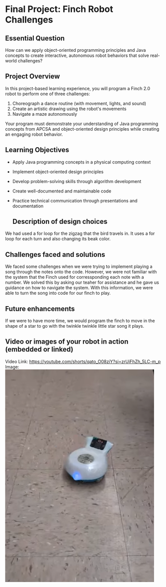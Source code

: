 # Final Project: Finch Robot Challenges

## Essential Question
How can we apply object-oriented programming principles and Java concepts to create interactive, autonomous robot behaviors that solve real-world challenges?

## Project Overview
In this project-based learning experience, you will program a Finch 2.0 robot to perform one of three challenges:
1. Choreograph a dance routine (with movement, lights, and sound)
2. Create an artistic drawing using the robot's movements
3. Navigate a maze autonomously

Your program must demonstrate your understanding of Java programming concepts from APCSA and object-oriented design principles while creating an engaging robot behavior.

## Learning Objectives
- Apply Java programming concepts in a physical computing context
- Implement object-oriented design principles
- Develop problem-solving skills through algorithm development
- Create well-documented and maintainable code
- Practice technical communication through presentations and documentation

  ## Description of design choices
We had used a for loop for the zigzag that the bird travels in. It uses a for loop for each turn and also changing its beak color.
  ## Challenges faced and solutions
We faced some challenges when we were trying to implement playing a song through the notes onto the code. However, we were not familiar with the system that the Finch used for corressponding each note with a number. We solved this by asking our teaher for assistance and he gave us guidance on how to navigate the system. With this information, we were able to turn the song into code for our finch to play.

  ## Future enhancements
If we were to have more time, we would program the finch to move in the shape of a star to go with the twinkle twinkle little star song it plays.

  ## Video or images of your robot in action (embedded or linked)
  Video Link: https://youtube.com/shorts/qato_O08ziY?si=zrUiFhZh_5LC-m_p
  Image: ![alt text](finch.png)

